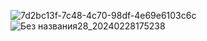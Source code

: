 ![7d2bc13f-7c48-4c70-98df-4e69e6103c6c](https://github.com/Albertyerg/Albertyerg/assets/145461638/c79f6889-9e4e-4b3e-b678-a352d1f91eaf)
![Без названия28_20240228175238](https://github.com/Albertyerg/Albertyerg/assets/145461638/bb4c9bb6-44f1-417b-804e-0b80a8f08df5)
